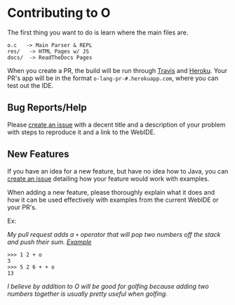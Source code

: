 # Contributing to O

The first thing you want to do is learn where the main files are.
```
o.c   -> Main Parser & REPL
res/   -> HTML Pages w/ JS
docs/  -> ReadTheDocs Pages
```

When you create a PR, the build will be run through [Travis](https://travis-ci.org/phase/o) and [Heroku](http://o-lang.herokuapp.com/). Your PR's app will be in the format `o-lang-pr-#.herokuapp.com`, where you can test out the IDE.

## Bug Reports/Help
Please [create an issue](https://github.com/phase/o/issues/new) with a decent title and a description of your problem with steps to reproduce it and a link to the WebIDE.

## New Features
If you have an idea for a new feature, but have no idea how to Java, you can [create an issue](https://github.com/phase/o/issues/new) detailing how your feature would work with examples.

When adding a new feature, please thoroughly explain what it does and how it can be used effectively with examples from the current WebIDE or your PR's.

Ex:

_My pull request adds a `+` operator that will pop two numbers off the stack and push their sum. [Example](http://o-lang.herokuapp.com/link/code=12%2Bp&input=)_

```
>>> 1 2 + o
3
>>> 5 2 6 + + o
13
```

_I believe by addition to O will be good for golfing because adding two numbers together is usually pretty useful when golfing._
